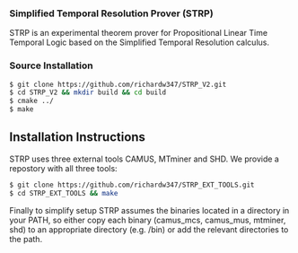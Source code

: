 ### Simplified Temporal Resolution Prover (STRP)

STRP is an experimental theorem prover for Propositional Linear Time Temporal Logic based on the Simplified Temporal Resolution calculus.

### Source Installation

```sh
$ git clone https://github.com/richardw347/STRP_V2.git
$ cd STRP_V2 && mkdir build && cd build
$ cmake ../
$ make
```

## Installation Instructions

STRP uses three external tools CAMUS, MTminer and SHD. We provide a repostory with all three tools:

```sh
$ git clone https://github.com/richardw347/STRP_EXT_TOOLS.git
$ cd STRP_EXT_TOOLS && make
```
Finally to simplify setup STRP assumes the binaries located in a directory in your PATH, so either copy each binary (camus_mcs, camus_mus, mtminer, shd) to an appropriate directory (e.g. /bin) or add the relevant directories to the path.
